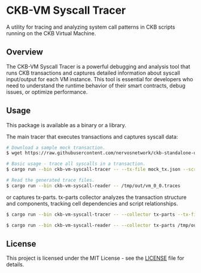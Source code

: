 # CKB-VM Syscall Tracer

A utility for tracing and analyzing system call patterns in CKB scripts running on the CKB Virtual Machine.

## Overview

The CKB-VM Syscall Tracer is a powerful debugging and analysis tool that runs CKB transactions and captures detailed information about syscall input/output for each VM instance. This tool is essential for developers who need to understand the runtime behavior of their smart contracts, debug issues, or optimize performance.

## Usage

This package is available as a binary or a library.

The main tracer that executes transactions and captures syscall data:

```bash
# Download a sample mock transaction.
$ wget https://raw.githubusercontent.com/nervosnetwork/ckb-standalone-debugger/refs/heads/develop/ckb-debugger/examples/mock_tx.json

# Basic usage - trace all syscalls in a transaction.
$ cargo run --bin ckb-vm-syscall-tracer -- --tx-file mock_tx.json --script-hash 0xa52337eabfc2571aa165a8c45d07c06125c4b43497ab7954d8a180fd596b3fb1 --output /tmp/out

# Read the generated trace files.
$ cargo run --bin ckb-vm-syscall-reader -- /tmp/out/vm_0_0.traces
```

or captures tx-parts. tx-parts collector analyzes the transaction structure and components, tracking cell dependencies and script relationships.

```bash
$ cargo run --bin ckb-vm-syscall-tracer -- --collector tx-parts --tx-file mock_tx.json --script-hash 0xa52337eabfc2571aa165a8c45d07c06125c4b43497ab7954d8a180fd596b3fb1 --output /tmp/out

$ cargo run --bin ckb-vm-syscall-reader -- --collector tx-parts /tmp/out/vm_0_0.traces
```

## License

This project is licensed under the MIT License - see the [LICENSE](../LICENSE) file for details.
